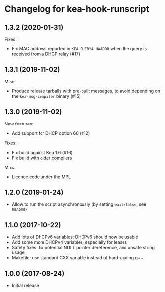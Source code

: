 # Changelog for kea-hook-runscript

## 1.3.2 (2020-01-31)

Fixes:

- Fix MAC address reported in `KEA_QUERY4_HWADDR` when the query is received from a DHCP relay (#17)

## 1.3.1 (2019-11-02)

Misc:

- Produce release tarballs with pre-built messages, to avoid depending on the `kea-msg-compiler` binary (#15)

## 1.3.0 (2019-11-02)

New features:

- Add support for DHCP option 60 (#12)

Fixes:

- Fix build against Kea 1.6 (#16)
- Fix build with older compilers

Misc:

- Licence code under the MPL

## 1.2.0 (2019-01-24)

- Allow to run the script asynchronously (by setting `wait=false`, see `README`)

## 1.1.0 (2017-10-22)

- Add lots of DHCPv6 variables: DHCPv6 should now be usable
- Add some more DHCPv4 variables, especially for leases
- Safety fixes: fix potential NULL pointer dereference, and unsafe string usage
- Makefile: use standard CXX variable instead of hard-coding g++

## 1.0.0 (2017-08-24)

- Initial release
